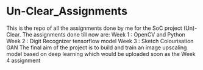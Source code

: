 # Un-Clear_Assignments
This is the repo of all the assignments done by me for the SoC project (Un)-Clear.
The assignments done till now are:
Week 1 : OpenCV and Python
Week 2 : Digit Recognizer tensorflow model
Week 3 : Sketch Colourisation GAN
The final aim of the project is to build and train an image upscaling model based on deep learning which would be uploaded soon as the Week 4 assignment

